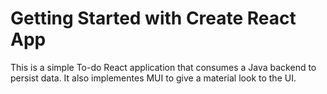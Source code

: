# Getting Started with Create React App

This is a simple To-do React application that consumes a Java backend to persist data.
It also implementes MUI to give a material look to the UI.
